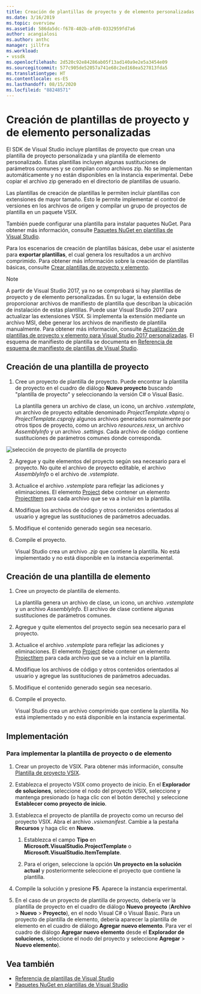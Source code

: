 ```yaml
---
title: Creación de plantillas de proyecto y de elemento personalizadas | Microsoft Docs
ms.date: 3/16/2019
ms.topic: overview
ms.assetid: 586da5dc-f678-402b-afd0-0332959fd7a6
author: acangialosi
ms.author: anthc
manager: jillfra
ms.workload:
- vssdk
ms.openlocfilehash: 2d520c92e84286ab05f13ad140a9e2e5a3454e09
ms.sourcegitcommit: 577c905de52057a741e68c2ed168ea527813fda5
ms.translationtype: HT
ms.contentlocale: es-ES
ms.lasthandoff: 08/15/2020
ms.locfileid: "88248571"
---
```

# <a name="create-custom-project-and-item-templates"></a>Creación de plantillas de proyecto y de elemento personalizadas

El SDK de Visual Studio incluye plantillas de proyecto que crean una plantilla de proyecto personalizada y una plantilla de elemento personalizado. Estas plantillas incluyen algunas sustituciones de parámetros comunes y se compilan como archivos zip. No se implementan automáticamente y no están disponibles en la instancia experimental. Debe copiar el archivo zip generado en el directorio de plantillas de usuario.

Las plantillas de creación de plantillas le permiten incluir plantillas con extensiones de mayor tamaño. Esto le permite implementar el control de versiones en los archivos de origen y compilar un grupo de proyectos de plantilla en un paquete VSIX.

También puede configurar una plantilla para instalar paquetes NuGet. Para obtener más información, consulte [Paquetes NuGet en plantillas de Visual Studio](/nuget/visual-studio-extensibility/visual-studio-templates).

Para los escenarios de creación de plantillas básicas, debe usar el asistente para **exportar plantillas**, el cual genera los resultados a un archivo comprimido. Para obtener más información sobre la creación de plantillas básicas, consulte [Crear plantillas de proyecto y elemento](../ide/creating-project-and-item-templates.md).

> [!NOTE]
> A partir de Visual Studio 2017, ya no se comprobará si hay plantillas de proyecto y de elemento personalizadas. En su lugar, la extensión debe proporcionar archivos de manifiesto de plantilla que describan la ubicación de instalación de estas plantillas. Puede usar Visual Studio 2017 para actualizar las extensiones VSIX. Si implementa la extensión mediante un archivo MSI, debe generar los archivos de manifiesto de plantilla manualmente. Para obtener más información, consulte [Actualización de plantillas de proyecto y elemento para Visual Studio 2017 personalizadas](../extensibility/upgrading-custom-project-and-item-templates-for-visual-studio-2017.md). El esquema de manifiesto de plantilla se documenta en [Referencia de esquema de manifiesto de plantillas de Visual Studio](../extensibility/visual-studio-template-manifest-schema-reference.md).

## <a name="create-a-project-template"></a>Creación de una plantilla de proyecto

1. Cree un proyecto de plantilla de proyecto. Puede encontrar la plantilla de proyecto en el cuadro de diálogo **Nuevo proyecto** buscando "plantilla de proyecto" y seleccionando la versión C# o Visual Basic.

     La plantilla genera un archivo de clase, un icono, un archivo *.vstemplate*, un archivo de proyecto editable denominado *ProjectTemplate.vbproj* o *ProjectTemplate.csproj*y algunos archivos generados normalmente por otros tipos de proyecto, como un archivo *resources.resx*, un archivo *AssemblyInfo* y un archivo *.settings*. Cada archivo de código contiene sustituciones de parámetros comunes donde corresponda.

![selección de proyecto de plantilla de proyecto](media/project-template-selection.png)

2. Agregue y quite elementos del proyecto según sea necesario para el proyecto. No quite el archivo de proyecto editable, el archivo *AssemblyInfo* o el archivo de *.vstemplate*.

3. Actualice el archivo *.vstemplate* para reflejar las adiciones y eliminaciones. El elemento [Project](../extensibility/project-element-visual-studio-templates.md) debe contener un elemento [ProjectItem](../extensibility/projectitem-element-visual-studio-item-templates.md) para cada archivo que se va a incluir en la plantilla.

4. Modifique los archivos de código y otros contenidos orientados al usuario y agregue las sustituciones de parámetros adecuadas.

5. Modifique el contenido generado según sea necesario.

6. Compile el proyecto.

     Visual Studio crea un archivo *.zip* que contiene la plantilla. No está implementado y no está disponible en la instancia experimental.

## <a name="create-an-item-template"></a>Creación de una plantilla de elemento

1. Cree un proyecto de plantilla de elemento.

     La plantilla genera un archivo de clase, un icono, un archivo *.vstemplate* y un archivo *AssemblyInfo*. El archivo de clase contiene algunas sustituciones de parámetros comunes.

2. Agregue y quite elementos del proyecto según sea necesario para el proyecto.

3. Actualice el archivo *.vstemplate* para reflejar las adiciones y eliminaciones. El elemento [Project](../extensibility/project-element-visual-studio-templates.md) debe contener un elemento [ProjectItem](../extensibility/projectitem-element-visual-studio-item-templates.md) para cada archivo que se va a incluir en la plantilla.

4. Modifique los archivos de código y otros contenidos orientados al usuario y agregue las sustituciones de parámetros adecuadas.

5. Modifique el contenido generado según sea necesario.

6. Compile el proyecto.

     Visual Studio crea un archivo comprimido que contiene la plantilla. No está implementado y no está disponible en la instancia experimental.

## <a name="deployment"></a>Implementación

### <a name="to-deploy-the-project-or-item-template"></a>Para implementar la plantilla de proyecto o de elemento

1. Crear un proyecto de VSIX. Para obtener más información, consulte [Plantilla de proyecto VSIX](../extensibility/vsix-project-template.md).

2. Establezca el proyecto VSIX como proyecto de inicio. En el **Explorador de soluciones**, seleccione el nodo del proyecto VSIX, seleccione y mantenga presionado (o haga clic con el botón derecho) y seleccione **Establecer como proyecto de inicio**.

3. Establezca el proyecto de plantilla de proyecto como un recurso del proyecto VSIX. Abra el archivo *.vsixmanifest*. Cambie a la pestaña **Recursos** y haga clic en **Nuevo**.

    1. Establezca el campo **Tipo** en **Microsoft.VisualStudio.ProjectTemplate** o **Microsoft.VisualStudio.ItemTemplate**.

    2. Para el origen, seleccione la opción **Un proyecto en la solución actual** y posteriormente seleccione el proyecto que contiene la plantilla.

4. Compile la solución y presione **F5**. Aparece la instancia experimental.

5. En el caso de un proyecto de plantilla de proyecto, debería ver la plantilla de proyecto en el cuadro de diálogo **Nuevo proyecto** (**Archivo** > **Nuevo** > **Proyecto**), en el nodo Visual C# o Visual Basic. Para un proyecto de plantilla de elemento, debería aparecer la plantilla de elemento en el cuadro de diálogo **Agregar nuevo elemento**. Para ver el cuadro de diálogo **Agregar nuevo elemento** desde el **Explorador de soluciones**, seleccione el nodo del proyecto y seleccione **Agregar** > **Nuevo elemento**).

## <a name="see-also"></a>Vea también

- [Referencia de plantillas de Visual Studio](../ide/creating-project-and-item-templates.md)
- [Paquetes NuGet en plantillas de Visual Studio](/nuget/visual-studio-extensibility/visual-studio-templates)
